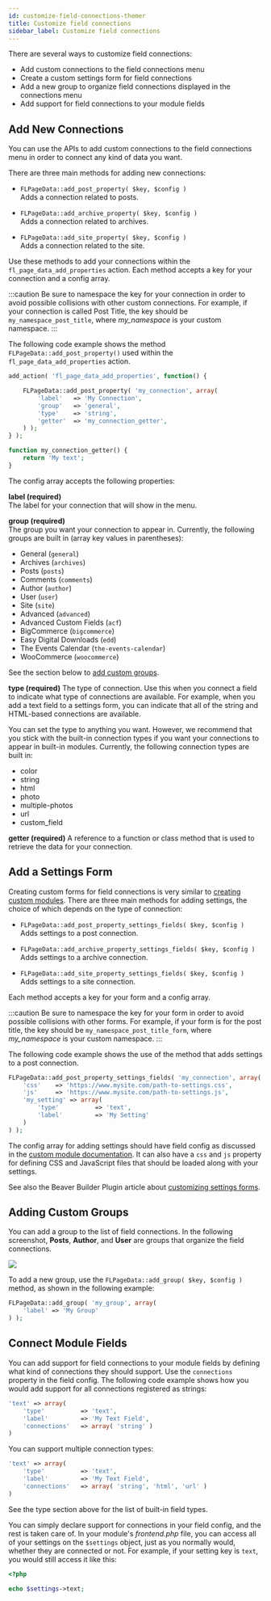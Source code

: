 ```yaml
---
id: customize-field-connections-themer
title: Customize field connections
sidebar_label: Customize field connections
---
```


There are several ways to customize field connections:

* Add custom connections to the field connections menu
* Create a custom settings form for field connections
* Add a new group to organize field connections displayed in the connections menu
* Add support for field connections to your module fields

## Add New Connections

You can use the APIs to add custom connections to the field connections menu in order to connect any kind of data you want.

There are three main methods for adding new connections:

* `FLPageData::add_post_property( $key, $config )`  
Adds a connection related to posts.

* `FLPageData::add_archive_property( $key, $config )`  
Adds a connection related to archives.

* `FLPageData::add_site_property( $key, $config )`  
Adds a connection related to the site.

Use these methods to add your connections within the `fl_page_data_add_properties` action. Each method accepts a key for your connection and a config array.

:::caution
Be sure to namespace the key for your connection in order to avoid possible collisions with other custom connections. For example, if your connection is called Post Title, the key should be `my_namespace_post_title`, where *my_namespace* is your custom namespace.
:::

The following code example shows the method `FLPageData::add_post_property()` used within the `fl_page_data_add_properties` action.

```php
add_action( 'fl_page_data_add_properties', function() {

	FLPageData::add_post_property( 'my_connection', array(
		'label'   => 'My Connection',
		'group'   => 'general',
		'type'    => 'string',
		'getter'  => 'my_connection_getter',
	) );
} );

function my_connection_getter() {
	return 'My text';
}
```

The config array accepts the following properties:

**label (required)**  
 The label for your connection that will show in the menu.

**group (required)**  
  The group you want your connection to appear in. Currently, the following groups are built in (array key values in parentheses):
  
* General (`general`)
* Archives (`archives`)
* Posts (`posts`)
* Comments (`comments`)
* Author (`author`)
* User (`user`)
* Site (`site`)
* Advanced (`advanced`)
* Advanced Custom Fields (`acf`)
* BigCommerce (`bigcommerce`)
* Easy Digital Downloads (`edd`)
* The Events Calendar (`the-events-calendar`)
* WooCommerce (`woocommerce`)

See the section below to [add custom groups](customize-field-connections-themer.md/#adding-custom-groups).

**type (required)**
The type of connection. Use this when you connect a field to indicate what type of connections are available. For example, when you add a text field to a settings form, you can indicate that all of the string and HTML-based connections are available.

You can set the type to anything you want. However, we recommend that you stick with the built-in connection types if you want your connections to appear in built-in modules. Currently, the following connection types are built in:

* color
* string
* html
* photo
* multiple-photos
* url
* custom_field

**getter (required)**
A reference to a function or class method that is used to retrieve the data for your connection.

## Add a Settings Form

Creating custom forms for field connections is very similar to [creating custom modules](/beaver-builder/developer/custom-modules). There are three main methods for adding settings, the choice of which depends on the type of connection:

* `FLPageData::add_post_property_settings_fields( $key, $config )`  
Adds settings to a post connection.

* `FLPageData::add_archive_property_settings_fields( $key, $config )`  
Adds settings to a archive connection.

* `FLPageData::add_site_property_settings_fields( $key, $config )`  
Adds settings to a site connection.

Each method accepts a key for your form and a config array.

:::caution
Be sure to namespace the key for your form in order to avoid possible collisions with other forms. For example, if your form is for the post title, the key should be `my_namespace_post_title_form`, where *my_namespace* is your custom namespace.
:::

The following code example shows the use of the method that adds settings to a post connection.

```php
FLPageData::add_post_property_settings_fields( 'my_connection', array(
	'css'    => 'https://www.mysite.com/path-to-settings.css',
	'js'     => 'https://www.mysite.com/path-to-settings.js',
	'my_setting' => array(
		'type'          => 'text',
		'label'         => 'My Setting'
	)
) );
```

The config array for adding settings should have field config as discussed in the [custom module documentation](/beaver-builder/developer/custom-modules). It can also have a `css` and `js` property for defining CSS and JavaScript files that should be loaded along with your settings.

See also the Beaver Builder Plugin article about [customizing settings forms](/beaver-builder/developer/tutorials-guides/customize-settings-forms).

## Adding Custom Groups

You can add a group to the list of field connections. In the following screenshot, **Posts**, **Author**, and **User** are groups that organize the field connections.

![](/img/beaver-themer/developer--field-connection-api--1.jpg)

To add a new group, use the `FLPageData::add_group( $key, $config )` method, as shown in the following example:

```php
FLPageData::add_group( 'my_group', array(
	'label' => 'My Group'
) );
```

## Connect Module Fields

You can add support for field connections to your module fields by defining what kind of connections they should support. Use the `connections` property in the field config. The following code example shows how you would add support for all connections registered as strings:

```php
'text' => array(
	'type'          => 'text',
	'label'         => 'My Text Field',
	'connections'   => array( 'string' )
)
```

You can support multiple connection types:

```php
'text' => array(
	'type'          => 'text',
	'label'         => 'My Text Field',
	'connections'   => array( 'string', 'html', 'url' )
)
```

See the type section above for the list of built-in field types.

You can simply declare support for connections in your field config, and the rest is taken care of. In your module's _frontend.php_ file, you can access all of your settings on the `$settings` object, just as you normally would, whether they are connected or not. For example, if your setting key is `text`, you would still access it like this:

```php
<?php

echo $settings->text;
```
